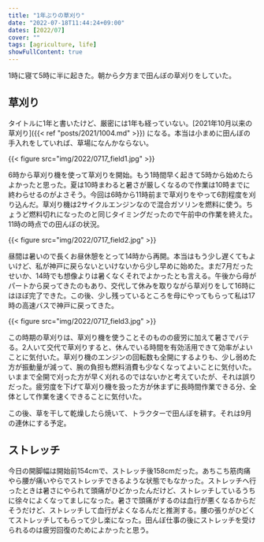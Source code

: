 ```yaml
---
title: "1年ぶりの草刈り"
date: "2022-07-18T11:44:24+09:00"
dates: [2022/07]
cover: ""
tags: [agriculture, life]
showFullContent: true
---
```


1時に寝て5時に半に起きた。朝から夕方まで田んぼの草刈りをしていた。

## 草刈り

タイトルに1年と書いたけど、厳密には1年も経っていない。[2021年10月以来の草刈り]({{< ref "posts/2021/1004.md" >}}) になる。本当は小まめに田んぼの手入れをしていれば、草場になんかならない。

{{< figure src="img/2022/0717_field1.jpg" >}}

6時から草刈り機を使って草刈りを開始。もう1時間早く起きて5時から始めたらよかったと思った。夏は10時まわると暑さが厳しくなるので作業は10時までに終わらせるのがよさそう。今回は6時から11時前まで草刈りをやって6割程度を刈り込んだ。草刈り機は2サイクルエンジンなので混合ガソリンを燃料に使う。ちょうど燃料切れになったのと同じタイミングだったので午前中の作業を終えた。11時の時点での田んぼの状況。

{{< figure src="img/2022/0717_field2.jpg" >}}

昼間は暑いので長くお昼休憩をとって14時から再開。本当はもう少し遅くてもよいけど、私が神戸に戻らないといけないから少し早めに始めた。まだ7月だったせいか、14時でも想像よりは暑くなくそれでよかったとも言える。午後から母がパートから戻ってきたのもあり、交代して休みを取りながら草刈りをして16時にはほぼ完了できた。この後、少し残っているところを母にやってもらって私は17時の高速バスで神戸に戻ってきた。

{{< figure src="img/2022/0717_field3.jpg" >}}

この時期の草刈りは、草刈り機を使うことそのものの疲労に加えて暑さでバテる。2人いて交代で草刈りすると、休んでいる時間を有効活用できて効率がよいことに気付いた。草刈り機のエンジンの回転数も全開にするよりも、少し弱めた方が振動量が減って、腕の負担も燃料消費も少なくなってよいことに気付いた。いままで全開で刈った方が早く刈れるのではないかと考えていたが、それは誤りだった。疲労度を下げて草刈り機を扱った方が休まずに長時間作業できる分、全体として作業を速くできることに気付いた。

この後、草を干して乾燥したら焼いて、トラクターで田んぼを耕す。それは9月の連休にする予定。

## ストレッチ

今日の開脚幅は開始前154cmで、ストレッチ後158cmだった。あちこち筋肉痛やら腰が痛いやらでストレッチできるような状態でもなかった。ストレッチへ行ったときは暑さにやられて頭痛がひどかったんだけど、ストレッチしているうちに徐々によくなってましになった。暑さで頭痛がするのは血行が悪くなるからだそうだけど、ストレッチして血行がよくなるんだと推測する。腰の張りがひどくてストレッチしてもらって少し楽になった。田んぼ仕事の後にストレッチを受けられるのは疲労回復のためによかったと思う。
